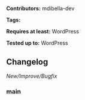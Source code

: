 # <PLUGIN-TITLE>
<PLUGIN-DESCRIPTION>

__Contributors:__ mdibella-dev

__Tags:__  

__Requires at least:__ WordPress <WORDPRESS-MINIMUM-VERSION>  

__Tested up to:__ WordPress <WORDPRESS-VERSION>  

## Changelog
*New/Improve/Bugfix*


### main
